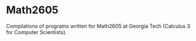Math2605
========

Compilations of programs written for Math2605 at Georgia Tech (Calculus 3 for Computer Scientists).
